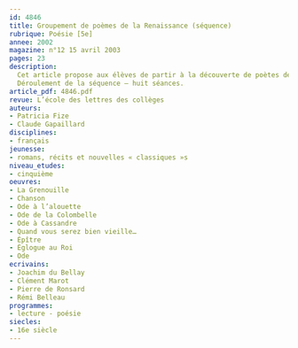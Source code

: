 ```yaml
---
id: 4846
title: Groupement de poèmes de la Renaissance (séquence)
rubrique: Poésie [5e]
annee: 2002
magazine: n°12 15 avril 2003
pages: 23
description: 
  Cet article propose aux élèves de partir à la découverte de poètes de renom, tels que Marot, Du Bellay ou Ronsard. Par ailleurs, les phénomènes incontournables de l’évolution du lexique et de la syntaxe amènent à s’intéresser à la langue du XVIe siècle et à la confronter à notre langue d’aujourd’hui.
  Déroulement de la séquence – huit séances.
article_pdf: 4846.pdf
revue: L’école des lettres des collèges
auteurs:
- Patricia Fize
- Claude Gapaillard
disciplines:
- français
jeunesse:
- romans, récits et nouvelles « classiques »s
niveau_etudes:
- cinquième
oeuvres:
- La Grenouille
- Chanson
- Ode à l’alouette
- Ode de la Colombelle
- Ode à Cassandre
- Quand vous serez bien vieille…
- Épître
- Églogue au Roi
- Ode
ecrivains:
- Joachim du Bellay
- Clément Marot
- Pierre de Ronsard
- Rémi Belleau
programmes:
- lecture - poésie
siecles:
- 16e siècle
---
```

